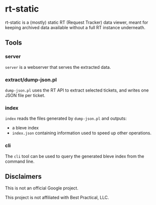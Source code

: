 
# rt-static 

rt-static is a (mostly) static RT (Request Tracker) data viewer, meant for
keeping archived data available without a full RT instance underneath.

## Tools

### server

`server` is a webserver that serves the extracted data. 

### extract/dump-json.pl

`dump-json.pl` uses the RT API to extract selected tickets, and writes one JSON
file per ticket.

### index

`index` reads the files generated by `dump-json.pl` and outputs:

* a bleve index
* `index.json` containing information used to speed up other operations.

### cli

The `cli` tool can be used to query the generated bleve index from the command
line.

## Disclaimers

This is not an official Google project.

This project is not affiliated with Best Practical, LLC.

